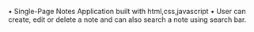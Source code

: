 •	Single-Page Notes Application built with html,css,javascript
•	User can create, edit or delete a note and can also search a note using search bar.
